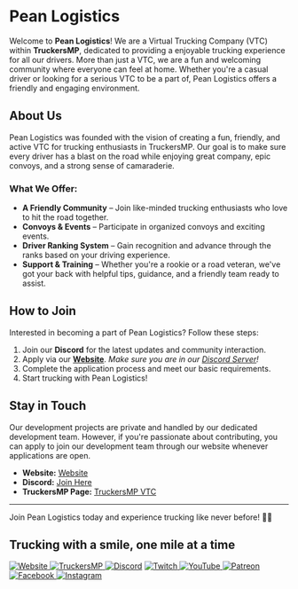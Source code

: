 # Pean Logistics

Welcome to **Pean Logistics**! We are a Virtual Trucking Company (VTC) within **TruckersMP**, dedicated to providing a enjoyable trucking experience for all our drivers. More than just a VTC, we are a fun and welcoming community where everyone can feel at home. Whether you're a casual driver or looking for a serious VTC to be a part of, Pean Logistics offers a friendly and engaging environment.

## About Us
Pean Logistics was founded with the vision of creating a fun, friendly, and active VTC for trucking enthusiasts in TruckersMP. Our goal is to make sure every driver has a blast on the road while enjoying great company, epic convoys, and a strong sense of camaraderie.

### What We Offer:
- **A Friendly Community** – Join like-minded trucking enthusiasts who love to hit the road together.
- **Convoys & Events** – Participate in organized convoys and exciting events.
- **Driver Ranking System** – Gain recognition and advance through the ranks based on your driving experience.
- **Support & Training** – Whether you're a rookie or a road veteran, we've got your back with helpful tips, guidance, and a friendly team ready to assist.

## How to Join
Interested in becoming a part of Pean Logistics? Follow these steps:
1. Join our **Discord** for the latest updates and community interaction.
2. Apply via our **[Website](https://plvtc.com/)**. *Make sure you are in our [Discord Server](https://discord.plvtc.com)!*
3. Complete the application process and meet our basic requirements.
4. Start trucking with Pean Logistics!

## Stay in Touch
Our development projects are private and handled by our dedicated development team. However, if you're passionate about contributing, you can apply to join our development team through our website whenever applications are open.

- **Website:** [Website](https://plvtc.com/)
- **Discord:** [Join Here](https://discord.plvtc.com)
- **TruckersMP Page:** [TruckersMP VTC](https://truckersmp.com/vtc/64631)

---
Join Pean Logistics today and experience trucking like never before! 🚛💨

**Trucking with a smile, one mile at a time**
---
[![Website](https://img.shields.io/badge/Visit%20-%20?style=for-the-badge&label=Website&labelColor=3f3f3f&color=%23b77c42)
](https://plvtc.com/)
[![TruckersMP](https://img.shields.io/badge/Visit%20-%20?style=for-the-badge&label=TruckersMP&labelColor=3f3f3f&color=%23b77c42)
](https://truckersmp.com/vtc/64631)
[![Discord](https://img.shields.io/discord/1132162257502077010?style=for-the-badge&logo=Discord&logoColor=%23ffffff&label=Discord&labelColor=3f3f3f&color=%23b77c42)](https://discord.plvtc.com)
[![Twitch](https://img.shields.io/twitch/status/pean_logistics?style=for-the-badge&logo=Twitch&logoColor=%23ffffff&label=Twitch&labelColor=3f3f3f&color=%23b77c42)
](https://www.twitch.tv/pean_logistics)
[![YouTube](https://img.shields.io/youtube/channel/subscribers/UC0SbA4TA6gkGRkmuOv4X1tQ?style=for-the-badge&logo=YouTube&logoColor=%23ffffff&label=YouTube&labelColor=3f3f3f&color=%23b77c42)
](https://www.youtube.com/@PeanLogistics)
[![Patreon](https://img.shields.io/badge/Support%20us%20-%20?style=for-the-badge&logo=Patreon&logoColor=%23ffffff&label=Patreon&labelColor=3f3f3f&color=%23b77c42)
](https://www.patreon.com/PeanLogistics)
[![Facebook](https://img.shields.io/badge/Follow%20-%20?style=for-the-badge&logo=Facebook&logoColor=%23ffffff&label=Facebook&labelColor=3f3f3f&color=%23b77c42)
](https://facebook.com/people/Pean-Logistics/61553926840748/)
[![Instagram](https://img.shields.io/badge/Follow%20-%20?style=for-the-badge&logo=Instagram&logoColor=%23ffffff&label=Instagram&labelColor=3f3f3f&color=%23b77c42)
](https://instagram.com/pean_logistics/)
